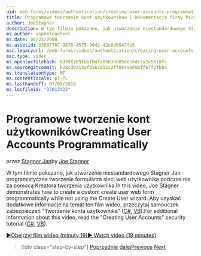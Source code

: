 ```yaml
---
uid: web-forms/videos/authentication/creating-user-accounts-programmatically
title: Programowe tworzenie kont użytkowników | Dokumentacja firmy Microsoft
author: JoeStagner
description: W tym filmie pokazano, jak utworzenie niestandardowego Stagner Jan programistyczne tworzenie formularza sieci web użytkownika podczas nie za pomocą Kreatora tworzenia użytkownika. Aby uzyskać dodatkowe i...
ms.author: aspnetcontent
ms.date: 08/22/2008
ms.assetid: 33087707-9876-4575-9042-42e0d0947fa5
msc.legacyurl: /web-forms/videos/authentication/creating-user-accounts-programmatically
msc.type: video
ms.openlocfilehash: 8d99f769f6bf04fa05b3dd85dec6dc3a2e5618fc
ms.sourcegitcommit: b28cd0313af316c051c2ff8549865bff67f2fbb4
ms.translationtype: MT
ms.contentlocale: pl-PL
ms.lasthandoff: 07/05/2018
ms.locfileid: "37813422"
---
```

<a name="creating-user-accounts-programmatically"></a><span data-ttu-id="18189-104">Programowe tworzenie kont użytkowników</span><span class="sxs-lookup"><span data-stu-id="18189-104">Creating User Accounts Programmatically</span></span>
====================
<span data-ttu-id="18189-105">przez [Stagner Jan](https://github.com/JoeStagner)</span><span class="sxs-lookup"><span data-stu-id="18189-105">by [Joe Stagner](https://github.com/JoeStagner)</span></span>

<span data-ttu-id="18189-106">W tym filmie pokazano, jak utworzenie niestandardowego Stagner Jan programistyczne tworzenie formularza sieci web użytkownika podczas nie za pomocą Kreatora tworzenia użytkownika.</span><span class="sxs-lookup"><span data-stu-id="18189-106">In this video, Joe Stagner demonstrates how to create a custom create user web form programmatically while not using the Create User wizard.</span></span> <span data-ttu-id="18189-107">Aby uzyskać dodatkowe informacje na temat ten film wideo, przeczytaj samouczek zabezpieczeń "Tworzenie konta użytkownika" ([C#](../../overview/older-versions-security/membership/creating-user-accounts-cs.md), [VB](../../overview/older-versions-security/membership/creating-user-accounts-vb.md)).</span><span class="sxs-lookup"><span data-stu-id="18189-107">For additional information about this video, read the "Creating User Accounts" security tutorial ([C#](../../overview/older-versions-security/membership/creating-user-accounts-cs.md), [VB](../../overview/older-versions-security/membership/creating-user-accounts-vb.md)).</span></span>

[<span data-ttu-id="18189-108">&#9654;Obejrzyj film wideo (minuty 19)</span><span class="sxs-lookup"><span data-stu-id="18189-108">&#9654; Watch video (19 minutes)</span></span>](https://channel9.msdn.com/Blogs/ASP-NET-Site-Videos/creating-user-accounts-programmatically)

> [!div class="step-by-step"]
> <span data-ttu-id="18189-109">[Poprzednie](creating-user-accounts-with-the-create-user-wizard.md)
> [dalej](validating-users-manually.md)</span><span class="sxs-lookup"><span data-stu-id="18189-109">[Previous](creating-user-accounts-with-the-create-user-wizard.md)
[Next](validating-users-manually.md)</span></span>
